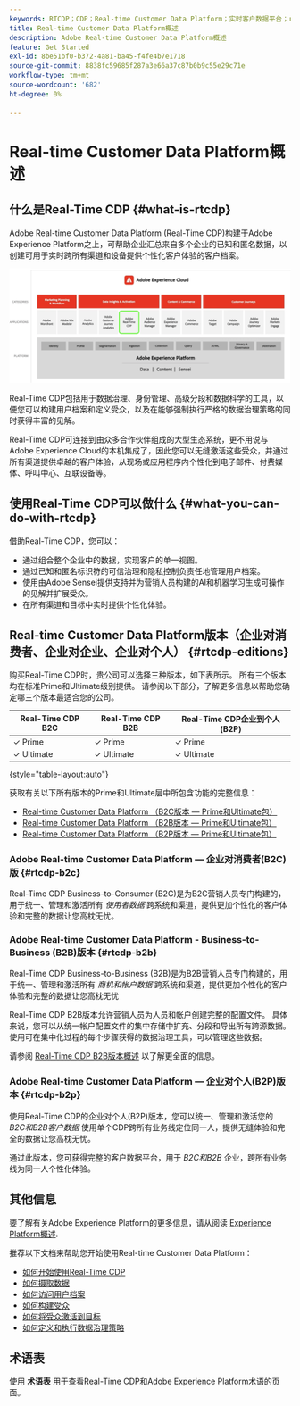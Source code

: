 ```yaml
---
keywords: RTCDP；CDP；Real-time Customer Data Platform；实时客户数据平台；real time cdp；cdp；客户人工智能
title: Real-time Customer Data Platform概述
description: Adobe Real-time Customer Data Platform概述
feature: Get Started
exl-id: 8be51bf0-b372-4a81-ba45-f4fe4b7e1718
source-git-commit: 8838fc59685f287a3e66a37c87b0b9c55e29c71e
workflow-type: tm+mt
source-wordcount: '682'
ht-degree: 0%

---
```


# Real-time Customer Data Platform概述

## 什么是Real-Time CDP {#what-is-rtcdp}

Adobe Real-time Customer Data Platform (Real-Time CDP)构建于Adobe Experience Platform之上，可帮助企业汇总来自多个企业的已知和匿名数据，以创建可用于实时跨所有渠道和设备提供个性化客户体验的客户档案。

![各种Experience Platform应用程序的概述，重点介绍了Real-Time CDP。](/help/rtcdp/assets/platform-apps-overview.png)

Real-Time CDP包括用于数据治理、身份管理、高级分段和数据科学的工具，以便您可以构建用户档案和定义受众，以及在能够强制执行严格的数据治理策略的同时获得丰富的见解。

Real-Time CDP可连接到由众多合作伙伴组成的大型生态系统，更不用说与Adobe Experience Cloud的本机集成了，因此您可以无缝激活这些受众，并通过所有渠道提供卓越的客户体验，从现场或应用程序内个性化到电子邮件、付费媒体、呼叫中心、互联设备等。

## 使用Real-Time CDP可以做什么 {#what-you-can-do-with-rtcdp}

借助Real-Time CDP，您可以：

* 通过组合整个企业中的数据，实现客户的单一视图。
* 通过已知和匿名标识符的可信治理和隐私控制负责任地管理用户档案。
* 使用由Adobe Sensei提供支持并为营销人员构建的AI和机器学习生成可操作的见解并扩展受众。
* 在所有渠道和目标中实时提供个性化体验。

## Real-time Customer Data Platform版本（企业对消费者、企业对企业、企业对个人） {#rtcdp-editions}

购买Real-Time CDP时，贵公司可以选择三种版本，如下表所示。 所有三个版本均在标准Prime和Ultimate级别提供。 请参阅以下部分，了解更多信息以帮助您确定哪三个版本最适合您的公司。

| Real-Time CDP B2C | Real-Time CDP B2B | Real-Time CDP企业到个人(B2P) |
|---------|----------|---------|
| ✓ Prime | ✓ Prime | ✓ Prime |
| ✓ Ultimate | ✓ Ultimate | ✓ Ultimate |

{style="table-layout:auto"}

获取有关以下所有版本的Prime和Ultimate层中所包含功能的完整信息：

* [Real-time Customer Data Platform （B2C版本 — Prime和Ultimate包）](https://helpx.adobe.com/legal/product-descriptions/real-time-customer-data-platform-b2c-edition-prime-and-ultimate-packages.html)
* [Real-time Customer Data Platform （B2B版本 — Prime和Ultimate包）](https://helpx.adobe.com/legal/product-descriptions/real-time-customer-data-platform-b2b-edition-prime-and-ultimate-packages.html)
* [Real-time Customer Data Platform （B2P版本 — Prime和Ultimate包）](https://helpx.adobe.com/legal/product-descriptions/real-time-customer-data-platform-b2p-edition-prime-and-ultimate-packages.html)

### Adobe Real-time Customer Data Platform — 企业对消费者(B2C)版 {#rtcdp-b2c}

Real-Time CDP Business-to-Consumer (B2C)是为B2C营销人员专门构建的，用于统一、管理和激活所有 *使用者数据* 跨系统和渠道，提供更加个性化的客户体验和完整的数据让您高枕无忧。

### Adobe Real-time Customer Data Platform - Business-to-Business (B2B)版本 {#rtcdp-b2b}

Real-Time CDP Business-to-Business (B2B)是为B2B营销人员专门构建的，用于统一、管理和激活所有 *商机和帐户数据* 跨系统和渠道，提供更加个性化的客户体验和完整的数据让您高枕无忧

Real-Time CDP B2B版本允许营销人员为人员和帐户创建完整的配置文件。 具体来说，您可以从统一帐户配置文件的集中存储中扩充、分段和导出所有跨源数据。 使用可在集中化过程的每个步骤获得的数据治理工具，可以管理这些数据。

请参阅 [Real-Time CDP B2B版本概述](./b2b-overview.md) 以了解更全面的信息。

### Adobe Real-time Customer Data Platform — 企业对个人(B2P)版本 {#rtcdp-b2p}

使用Real-Time CDP的企业对个人(B2P)版本，您可以统一、管理和激活您的 *B2C和B2B客户数据* 使用单个CDP跨所有业务线定位同一人，提供无缝体验和完全的数据让您高枕无忧。

通过此版本，您可获得完整的客户数据平台，用于 *B2C和B2B* 企业，跨所有业务线为同一人个性化体验。

## 其他信息

要了解有关Adobe Experience Platform的更多信息，请从阅读 [Experience Platform概述](../landing/home.md).

推荐以下文档来帮助您开始使用Real-time Customer Data Platform：

* [如何开始使用Real-Time CDP](get-started.md)
* [如何摄取数据](sources/sources-overview.md)
* [如何访问用户档案](profile/profile-overview.md)
* [如何构建受众](segmentation/segmentation-overview.md)
* [如何将受众激活到目标](destinations/overview.md)
* [如何定义和执行数据治理策略](privacy/data-governance-overview.md)

## 术语表

使用 [**术语表**](/help/landing/glossary.md) 用于查看Real-Time CDP和Adobe Experience Platform术语的页面。
